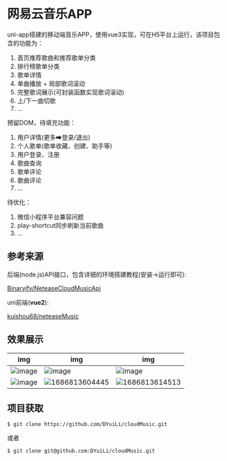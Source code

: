 # 网易云音乐APP
uni-app搭建的移动端音乐APP，使用vue3实现，可在H5平台上运行，该项目包含的功能为：
1. 首页推荐歌曲和推荐歌单分类
2. 排行榜歌单分类
3. 歌单详情
4. 单曲播放 + 局部歌词滚动
5. 完整歌词展示(可封装函数实现歌词滚动)
6. 上/下一曲切歌
7. ...

预留DOM，待填充功能：
1. 用户详情(更多➡登录/退出)
2. 个人歌单(歌单收藏、创建、助手等)
3. 用户登录、注册
4. 歌曲查询
5. 歌单评论
6. 歌曲评论
7. ...

待优化：
1. 微信小程序平台兼容问题
2. play-shortcut同步刷新当前歌曲
3. ...

## 参考来源
后端(node.js)API接口，包含详细的环境搭建教程(安装->运行即可):  
  
[Binaryify/NeteaseCloudMusicApi](https://github.com/Binaryify/NeteaseCloudMusicApi)

uni前端(**vue2**):  
  
[kuishou68/neteaseMusic](https://github.com/kuishou68/neteaseMusic)

## 效果展示
| img | img | img |
| ---- | ---- | ---- |
| ![image](https://github.com/DYuiLi/cloudMusic/assets/125005336/d41e606f-39e3-4190-9bcf-226e5a91b309)| ![image](https://github.com/DYuiLi/cloudMusic/assets/125005336/311d785a-4932-4f6e-8560-419559e567dc) | ![image](https://github.com/DYuiLi/cloudMusic/assets/125005336/24ec5a14-d89a-496d-8baa-5a3c727deff5) |
| ![image](https://github.com/DYuiLi/cloudMusic/assets/125005336/3e3e3b51-8c0e-4ede-af66-219ba73c4176) | ![1686813604445](https://github.com/DYuiLi/cloudMusic/assets/125005336/e5aa0a0b-6486-419e-8566-a08200176bd5) | ![1686813614513](https://github.com/DYuiLi/cloudMusic/assets/125005336/d5e8f9da-45f1-4efb-a871-bef7b3c2badf) |

## 项目获取
```
$ git clone https://github.com/DYuiLi/cloudMusic.git
```
或者
```
$ git clone git@github.com:DYuiLi/cloudMusic.git
```
